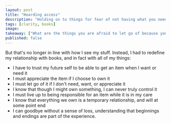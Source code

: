```yaml
---
layout: post
title: "Hoarding access"
description: "Holding on to things for fear of not having what you need, when you need it."
tags: [clarity, books]
image:
takeaway: ["What are the things you are afraid to let go of because you are afraid of losing access?"]
published: false
---
```


But that's no longer in line with how I see my stuff. Instead, I had to redefine my relationship with books, and in fact with all of my things:

- I have to trust my future self to be able to get an item when I want or need it
- I must appreciate the item if I choose to own it
- I must let go of it if I don't need, want, or appreciate it
- I know that though I might own something, I can never truly control it
- I must live up to being responsible for an item while it is in my care
- I know that everything we own is a temporary relationship, and will at some point end
- I can goodbye without a sense of loss, understanding that beginnings and endings are part of the experience.
